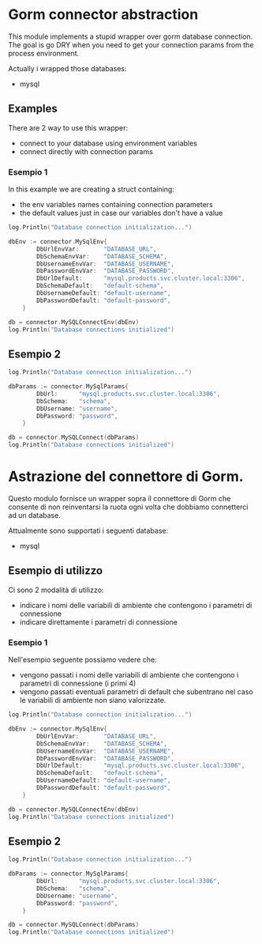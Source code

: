 # Gorm connector abstraction

This module implements a stupid wrapper over gorm database connection. The goal is go DRY when you need to get your connection params from the process environment.

Actually i wrapped those databases:
- mysql

## Examples

There are 2 way to use this wrapper:
- connect to your database using environment variables
- connect directly with connection params

### Esempio 1

In this example we are creating a struct containing:
- the env variables names containing connection parameters
- the default values just in case our variables don't have a value

```go
log.Println("Database connection initialization...")

dbEnv := connector.MySqlEnv{
		DbUrlEnvVar:       "DATABASE_URL",
		DbSchemaEnvVar:    "DATABASE_SCHEMA",
		DbUsernameEnvVar:  "DATABASE_USERNAME",
		DbPasswordEnvVar:  "DATABASE_PASSWORD",
		DbUrlDefault:      "mysql.products.svc.cluster.local:3306",
		DbSchemaDefault:   "default-schema",
		DbUsernameDefault: "default-username",
		DbPasswordDefault: "default-password",
	}

db = connector.MySQLConnectEnv(dbEnv)
log.Println("Database connections initialized")
```

## Esempio 2

```go
log.Println("Database connection initialization...")

dbParams := connector.MySqlParams{
		DbUrl:      "mysql.products.svc.cluster.local:3306",
		DbSchema:   "schema",
		DbUsername: "username",
		DbPassword: "password",
	}

db = connector.MySQLConnect(dbParams)
log.Println("Database connections initialized")
```

# Astrazione del connettore di Gorm.

Questo modulo fornisce un wrapper sopra il connettore di Gorm che consente di non reinventarsi la ruota ogni volta che dobbiamo connetterci ad un database.

Attualmente sono supportati i seguenti database:
- mysql

## Esempio di utilizzo

Ci sono 2 modalità di utilizzo:
- indicare i nomi delle variabili di ambiente che contengono i parametri di connessione
- indicare direttamente i parametri di connessione

### Esempio 1

Nell'esempio seguente possiamo vedere che:
- vengono passati i nomi delle variabili di ambiente che contengono i parametri di connessione (i primi 4)
- vengono passati eventuali parametri di default che subentrano nel caso le variabili di ambiente non siano valorizzate.

```go
log.Println("Database connection initialization...")

dbEnv := connector.MySqlEnv{
		DbUrlEnvVar:       "DATABASE_URL",
		DbSchemaEnvVar:    "DATABASE_SCHEMA",
		DbUsernameEnvVar:  "DATABASE_USERNAME",
		DbPasswordEnvVar:  "DATABASE_PASSWORD",
		DbUrlDefault:      "mysql.products.svc.cluster.local:3306",
		DbSchemaDefault:   "default-schema",
		DbUsernameDefault: "default-username",
		DbPasswordDefault: "default-password",
	}

db = connector.MySQLConnectEnv(dbEnv)
log.Println("Database connections initialized")
```

## Esempio 2

```go
log.Println("Database connection initialization...")

dbParams := connector.MySqlParams{
		DbUrl:      "mysql.products.svc.cluster.local:3306",
		DbSchema:   "schema",
		DbUsername: "username",
		DbPassword: "password",
	}

db = connector.MySQLConnect(dbParams)
log.Println("Database connections initialized")
```

